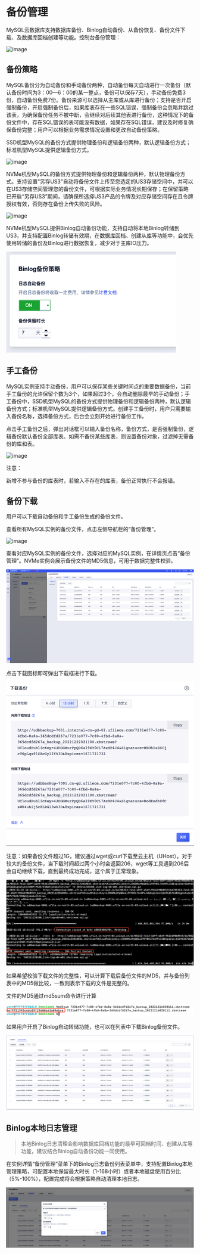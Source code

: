 

# 备份管理

MySQL云数据库支持数据库备份、Binlog自动备份、从备份恢复、备份文件下载、及数据库回档创建等功能。控制台备份管理：

![image](/images/backup202001.png)

## 备份策略

MySQL备份分为自动备份和手动备份两种，自动备份每天自动进行一次备份（默认备份时间为3：00—6：00的某一整点，备份可以保存7天），手动备份免费3份，自动备份免费7份。备份来源可以选择从主库或从库进行备份；支持是否开启强制备份，开启强制备份后，如果库表存在一些SQL错误，强制备份会忽略并跳过该表，为确保备份任务不被中断，会继续对后续其他表进行备份，这种情况下的备份文件中，存在SQL错误的表可能没有数据，如果存在SQL错误，建议及时修复确保备份完整；用户可以根据业务需求情况设置和更改自动备份策略。

SSD机型MySQL的备份方式提供物理备份和逻辑备份两种，默认逻辑备份方式；标准机型MySQL提供逻辑备份方式。

![image](/images/自动备份策略.png)

NVMe机型MySQL的备份方式提供物理备份和逻辑备份两种，默认物理备份方式。支持设置“另存US3”自动将备份文件上传至您选定的US3存储空间中，并可以在US3存储空间管理您的备份文件，可根据实际业务情况长期保存；在保留策略已开启“另存US3”期间，请确保所选择US3产品的令牌及对应存储空间存在且令牌授权有效，否则存在备份上传失败的风险。

![image](/images/mysql202006001.png)

NVMe机型MySQL提供Binlog自动备份功能，支持自动将本地Binlog转储到US3，并支持配置Binlog转储有效期，在数据库回档、创建从库等功能中，会优先使用转储的备份及Binlog进行数据恢复，减少对于主库IO压力。

![image](/images/binlog备份策略.png)

## 手工备份

MySQL实例支持手动备份，用户可以保存某些关键时间点的重要数据备份，当前手工备份的允许保留个数为3个，如果超过3个，会自动删除最早的手动备份；手工备份中，SSD机型MySQL的备份方式提供物理备份和逻辑备份两种，默认逻辑备份方式；标准机型MySQL提供逻辑备份方式。创建手工备份时，用户只需要输入备份名称，选择备份方式，后台会立刻开始进行备份工作。

点击手工备份之后，弹出对话框可以输入备份名称，备份方式，是否强制备份，逻辑备份默认备份全部库表。如需不备份某些库表，则设置备份对象，过滤掉无需备份的库和表。

![image](/images/备份策略.png)

注意：

新增不参与备份的库表时，若输入不存在的库表，备份正常执行不会报错。

## 备份下载

用户可以下载自动备份和手工备份生成的备份文件。

查看所有MySQL实例的备份文件，点击左侧导航栏的“备份管理”。

![image](/images/backup202000.png)

查看对应MySQL实例的备份文件，选择对应的MySQL实例，在详情页点击“备份管理”。NVMe实例会展示备份文件的MD5信息，可用于数据完整性校验。

![image](/images/backup202201.png)

点击下载图标即可弹出下载框进行下载。

![image](/images/2022下载链接.png)

注意：如果备份文件超过1G，建议通过wget或curl下载至云主机（UHost）。对于较大的备份文件，当下载时间超过两个小时会返回206，wget等工具遇到206后会自动继续下载，直到最终成功完成，这个属于正常现象。

![image](/images/下载中断重试.png)

如果希望校验下载文件的完整性，可以计算下载后备份文件的MD5，并与备份列表中的MD5做比较，一致则表示下载的文件是完整的。

文件的MD5通过md5sum命令进行计算

![image](/images/md5sum.png)

如果用户开启了Binlog自动转储功能，也可以在列表中下载Binlog备份文件。

![image](/images/binlog备份列表.png)

## Binlog本地日志管理

> 本地Binlog日志清理会影响数据库回档功能的最早可回档时间、创建从库等功能，建议结合Binlog自动备份功能一同使用。

在实例详情“备份管理”菜单下的Binlog日志备份列表菜单中，支持配置Binlog本地管理策略，可配置本地保留最大时长（1-168小时）或者本地磁盘使用百分比（5%-100%），配置完成将会根据策略自动清理本地日志。

![image](/images/binlog本地配置2.png)

